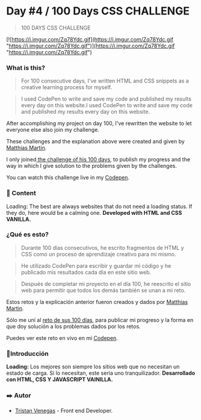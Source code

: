 # Day #4 / 100 Days CSS CHALLENGE
> 100 DAYS CSS CHALLENGE

[![https://i.imgur.com/Zq78Ydc.gif](https://i.imgur.com/Zq78Ydc.gif "https://i.imgur.com/Zq78Ydc.gif")](https://i.imgur.com/Zq78Ydc.gif "https://i.imgur.com/Zq78Ydc.gif")

### What is this?
> For 100 consecutive days, I've written HTML and CSS snippets as a creative learning process for myself.

> I used CodePen to write and save my code and published my results every day on this website.I used CodePen to write and save my code and published my results every day on this website.
> 
After accomplishing my project on day 100, I've rewritten the website to let everyone else also join my challenge.

These challenges and the explanation above were created and given by [Matthias Martin](https://www.stichwort-m.de/ "Matthias Martin").

I only joined[ the challenge of his 100 days](https://100dayscss.com/how-to/ " the challenge of his 100 days"), to publish my progress and the way in which I give solution to the problems given by the challenges.

You can watch this challenge live in my [Codepen](https://codepen.io/TristanVenegas/pen/bGmwWzp "Codepen").

### 📄 Content
Loading: The best are always websites that do not need a loading status. If they do, here would be a calming one.
**Developed with HTML and CSS VANILLA.**

### ¿Qué es esto?

> Durante 100 días consecutivos, he escrito fragmentos de HTML y CSS como un proceso de aprendizaje creativo para mí mismo.

> He utilizado CodePen para escribir y guardar mi código y he publicado mis resultados cada día en este sitio web.

> Después de completar mi proyecto en el día 100, he reescrito el sitio web para permitir que todos los demás también se unan a mi reto.

Estos retos y la explicación anterior fueron creados y dados por [Matthias Martin](https://www.stichwort-m.de/ "Matthias Martin").

Sólo me uní al [reto de sus 100 días](https://100dayscss.com/how-to/ "reto de sus 100 días"), para publicar mi progreso y la forma en que doy solución a los problemas dados por los retos.

Puedes ver este reto en vivo en mi [Codepen](https://codepen.io/TristanVenegas/pen/bGmwWzp "Codepen").

###  📄Introducción
**Loading:** Los mejores son siempre los sitios web que no necesitan un estado de carga. Si lo necesitan, este sería uno tranquilizador.
**Desarrollado con HTML, CSS Y JAVASCRIPT VAINILLA.**

### ✒️  Autor
- [Tristan Venegas](https://github.com/TristanVenegas "Tristan Venegas") - Front end Developer.